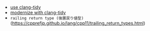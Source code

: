 - [use clang-tidy](https://kdnakt.hatenablog.com/entry/2020/08/16/090000#Clang-Tidy%E3%82%92macOS%E3%81%AB%E3%82%A4%E3%83%B3%E3%82%B9%E3%83%88%E3%83%BC%E3%83%AB%E3%81%99%E3%82%8B)
 - [modernize with clang-tidy](https://stackoverflow.com/questions/67946896/vs-code-c-linter)
- `railing return type (後置戻り値型)`(https://cpprefjp.github.io/lang/cpp11/trailing_return_types.html)